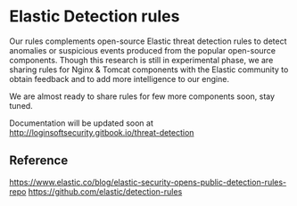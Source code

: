 # Elastic Detection rules

Our rules complements open-source Elastic threat detection rules to detect anomalies or suspicious events produced from the popular open-source components. Though this research is still in experimental phase, we are sharing rules for Nginx & Tomcat components with the Elastic community to obtain feedback and to add more intelligence to our engine. 

We are almost ready to share rules for few more components soon, stay tuned. 


Documentation will be updated soon at
http://loginsoftsecurity.gitbook.io/threat-detection

## Reference
https://www.elastic.co/blog/elastic-security-opens-public-detection-rules-repo
https://github.com/elastic/detection-rules
